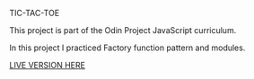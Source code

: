 TIC-TAC-TOE

This project is part of the Odin Project JavaScript curriculum.

In this project I practiced Factory function pattern and modules.


[LIVE VERSION HERE]()
